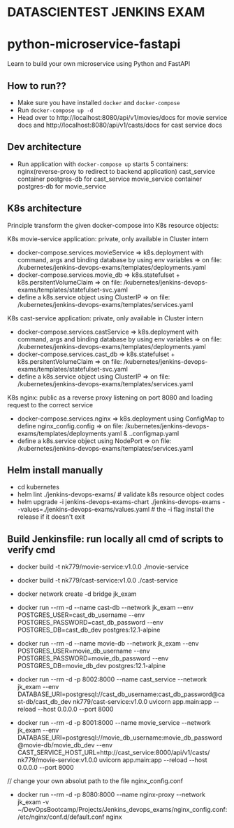 # DATASCIENTEST JENKINS EXAM
# python-microservice-fastapi
Learn to build your own microservice using Python and FastAPI

## How to run??
 - Make sure you have installed `docker` and `docker-compose`
 - Run `docker-compose up -d`
 - Head over to http://localhost:8080/api/v1/movies/docs for movie service docs 
   and http://localhost:8080/api/v1/casts/docs for cast service docs

## Dev architecture
 - Run application with `docker-compose up` starts 5 containers:
    nginx(reverse-proxy to redirect to backend application)
    cast_service container
    postgres-db for cast_service
    movie_service container
    postgres-db for movie_service

 ## K8s architecture
 Principle transform the given docker-compose into K8s resource objects:

 K8s movie-service application: private, only available in Cluster intern
 - docker-compose.services.movieService => k8s.deployment with command, args and binding database by using env variables => on file: /kubernetes/jenkins-devops-exams/templates/deployments.yaml
 - docker-compose.services.movie_db => k8s.statefulset + k8s.persitentVolumeClaim => on file: /kubernetes/jenkins-devops-exams/templates/statefulset-svc.yaml
 - define a k8s.service object using ClusterIP => on file: /kubernetes/jenkins-devops-exams/templates/services.yaml

 K8s cast-service application: private, only available in Cluster intern
 - docker-compose.services.castService => k8s.deployment with command, args and binding database by using env variables => on file: /kubernetes/jenkins-devops-exams/templates/deployments.yaml
 - docker-compose.services.cast_db => k8s.statefulset + k8s.persitentVolumeClaim => on file: /kubernetes/jenkins-devops-exams/templates/statefulset-svc.yaml
 - define a k8s.service object using ClusterIP => on file: /kubernetes/jenkins-devops-exams/templates/services.yaml

 K8s nginx: public as a reverse proxy listening on port 8080 and loading request to the correct service 
 - docker-compose.services.nginx => k8s.deployment using ConfigMap to define nginx_config.config => on file: /kubernetes/jenkins-devops-exams/templates/deployments.yaml & ..configmap.yaml
 - define a k8s.service object using NodePort => on file: /kubernetes/jenkins-devops-exams/templates/services.yaml

 ## Helm install manually
 - cd kubernetes
 - helm lint ./jenkins-devops-exams/ # validate k8s resource object codes
 - helm upgrade -i jenkins-devops-exams-chart ./jenkins-devops-exams --values=./jenkins-devops-exams/values.yaml # the -i flag install the release if it doesn't exit

 ## Build Jenkinsfile: run locally all cmd of scripts to verify cmd
 - docker build -t nk779/movie-service:v1.0.0 ./movie-service
 - docker build -t nk779/cast-service:v1.0.0 ./cast-service

 - docker network create -d bridge jk_exam

 - docker run --rm -d --name cast-db --network jk_exam --env POSTGRES_USER=cast_db_username --env POSTGRES_PASSWORD=cast_db_password --env POSTGRES_DB=cast_db_dev postgres:12.1-alpine
 - docker run --rm -d --name movie-db --network jk_exam --env POSTGRES_USER=movie_db_username --env POSTGRES_PASSWORD=movie_db_password --env POSTGRES_DB=movie_db_dev postgres:12.1-alpine

 - docker run --rm -d -p 8002:8000 --name cast_service --network jk_exam --env DATABASE_URI=postgresql://cast_db_username:cast_db_password@cast-db/cast_db_dev nk779/cast-service:v1.0.0  uvicorn app.main:app --reload --host 0.0.0.0 --port 8000

 - docker run --rm -d -p 8001:8000 --name movie_service --network jk_exam --env DATABASE_URI=postgresql://movie_db_username:movie_db_password@movie-db/movie_db_dev --env CAST_SERVICE_HOST_URL=http://cast_service:8000/api/v1/casts/ nk779/movie-service:v1.0.0 uvicorn app.main:app --reload --host 0.0.0.0 --port 8000

 // change your own absolut path to the file nginx_config.conf
 - docker run --rm -d -p 8080:8000 --name nginx-proxy --network jk_exam -v ~/DevOpsBootcamp/Projects/Jenkins_devops_exams/nginx_config.conf:/etc/nginx/conf.d/default.conf nginx

 
  
 




 